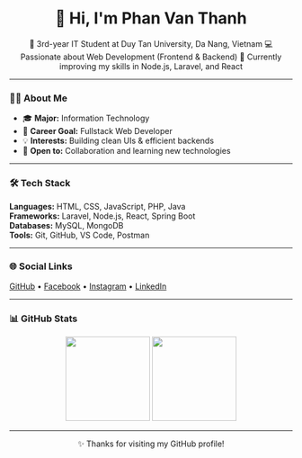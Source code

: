 <h1 align="center">👋 Hi, I'm Phan Van Thanh</h1>

<p align="center">
  🌱 3rd-year IT Student at Duy Tan University, Da Nang, Vietnam  
  💻 Passionate about Web Development (Frontend & Backend)  
  🚀 Currently improving my skills in Node.js, Laravel, and React  
</p>

---

### 🧑‍💼 About Me
- 🎓 **Major:** Information Technology  
- 🎯 **Career Goal:** Fullstack Web Developer  
- 💡 **Interests:** Building clean UIs & efficient backends  
- 🤝 **Open to:** Collaboration and learning new technologies  

---

### 🛠 Tech Stack
**Languages:** HTML, CSS, JavaScript, PHP, Java  
**Frameworks:** Laravel, Node.js, React, Spring Boot  
**Databases:** MySQL, MongoDB  
**Tools:** Git, GitHub, VS Code, Postman  

---

### 🌐 Social Links
[GitHub](https://github.com/ahryxx0602) • 
[Facebook](https://www.facebook.com/vanthanh.phan.75286/) • 
[Instagram](https://www.instagram.com/ahryxx._/) • 
[LinkedIn](https://www.linkedin.com/in/phan-v%C4%83n-th%C3%A0nh-959256311/)

---

### 📊 GitHub Stats
<p align="center">
  <img src="https://github-readme-stats.vercel.app/api?username=ahryxx0602&show_icons=true&theme=radical" height="150"/>
  <img src="https://github-readme-stats.vercel.app/api/top-langs/?username=ahryxx0602&layout=compact&theme=radical" height="150"/>
</p>

---

<p align="center">✨ Thanks for visiting my GitHub profile!</p>
